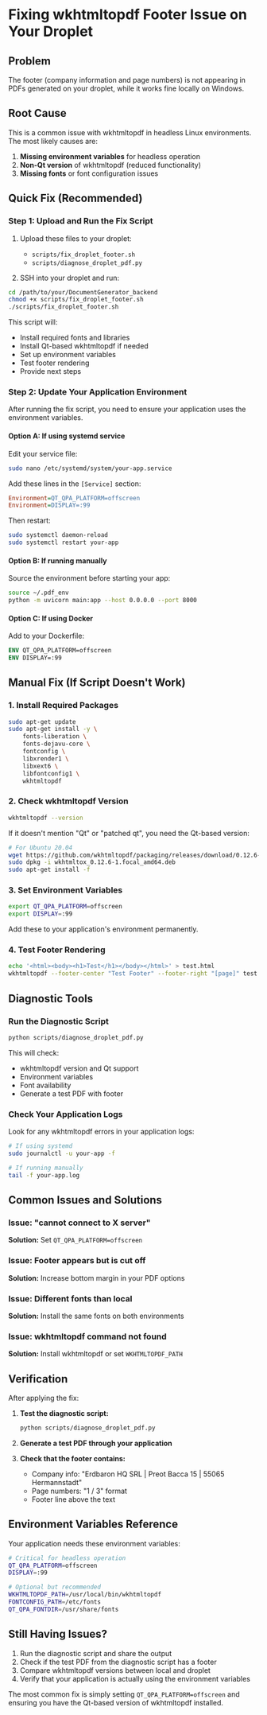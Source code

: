 # Fixing wkhtmltopdf Footer Issue on Your Droplet

## Problem
The footer (company information and page numbers) is not appearing in PDFs generated on your droplet, while it works fine locally on Windows.

## Root Cause
This is a common issue with wkhtmltopdf in headless Linux environments. The most likely causes are:

1. **Missing environment variables** for headless operation
2. **Non-Qt version** of wkhtmltopdf (reduced functionality)
3. **Missing fonts** or font configuration issues

## Quick Fix (Recommended)

### Step 1: Upload and Run the Fix Script

1. Upload these files to your droplet:
   - `scripts/fix_droplet_footer.sh`
   - `scripts/diagnose_droplet_pdf.py`

2. SSH into your droplet and run:
```bash
cd /path/to/your/DocumentGenerator_backend
chmod +x scripts/fix_droplet_footer.sh
./scripts/fix_droplet_footer.sh
```

This script will:
- Install required fonts and libraries
- Install Qt-based wkhtmltopdf if needed
- Set up environment variables
- Test footer rendering
- Provide next steps

### Step 2: Update Your Application Environment

After running the fix script, you need to ensure your application uses the environment variables.

#### Option A: If using systemd service
Edit your service file:
```bash
sudo nano /etc/systemd/system/your-app.service
```

Add these lines in the `[Service]` section:
```ini
Environment=QT_QPA_PLATFORM=offscreen
Environment=DISPLAY=:99
```

Then restart:
```bash
sudo systemctl daemon-reload
sudo systemctl restart your-app
```

#### Option B: If running manually
Source the environment before starting your app:
```bash
source ~/.pdf_env
python -m uvicorn main:app --host 0.0.0.0 --port 8000
```

#### Option C: If using Docker
Add to your Dockerfile:
```dockerfile
ENV QT_QPA_PLATFORM=offscreen
ENV DISPLAY=:99
```

## Manual Fix (If Script Doesn't Work)

### 1. Install Required Packages
```bash
sudo apt-get update
sudo apt-get install -y \
    fonts-liberation \
    fonts-dejavu-core \
    fontconfig \
    libxrender1 \
    libxext6 \
    libfontconfig1 \
    wkhtmltopdf
```

### 2. Check wkhtmltopdf Version
```bash
wkhtmltopdf --version
```

If it doesn't mention "Qt" or "patched qt", you need the Qt-based version:

```bash
# For Ubuntu 20.04
wget https://github.com/wkhtmltopdf/packaging/releases/download/0.12.6-1/wkhtmltox_0.12.6-1.focal_amd64.deb
sudo dpkg -i wkhtmltox_0.12.6-1.focal_amd64.deb
sudo apt-get install -f
```

### 3. Set Environment Variables
```bash
export QT_QPA_PLATFORM=offscreen
export DISPLAY=:99
```

Add these to your application's environment permanently.

### 4. Test Footer Rendering
```bash
echo '<html><body><h1>Test</h1></body></html>' > test.html
wkhtmltopdf --footer-center "Test Footer" --footer-right "[page]" test.html test.pdf
```

## Diagnostic Tools

### Run the Diagnostic Script
```bash
python scripts/diagnose_droplet_pdf.py
```

This will check:
- wkhtmltopdf version and Qt support
- Environment variables
- Font availability
- Generate a test PDF with footer

### Check Your Application Logs
Look for any wkhtmltopdf errors in your application logs:
```bash
# If using systemd
sudo journalctl -u your-app -f

# If running manually
tail -f your-app.log
```

## Common Issues and Solutions

### Issue: "cannot connect to X server"
**Solution:** Set `QT_QPA_PLATFORM=offscreen`

### Issue: Footer appears but is cut off
**Solution:** Increase bottom margin in your PDF options

### Issue: Different fonts than local
**Solution:** Install the same fonts on both environments

### Issue: wkhtmltopdf command not found
**Solution:** Install wkhtmltopdf or set `WKHTMLTOPDF_PATH`

## Verification

After applying the fix:

1. **Test the diagnostic script:**
   ```bash
   python scripts/diagnose_droplet_pdf.py
   ```

2. **Generate a test PDF through your application**

3. **Check that the footer contains:**
   - Company info: "Erdbaron HQ SRL | Preot Bacca 15 | 55065 Hermannstadt"
   - Page numbers: "1 / 3" format
   - Footer line above the text

## Environment Variables Reference

Your application needs these environment variables:

```bash
# Critical for headless operation
QT_QPA_PLATFORM=offscreen
DISPLAY=:99

# Optional but recommended
WKHTMLTOPDF_PATH=/usr/local/bin/wkhtmltopdf
FONTCONFIG_PATH=/etc/fonts
QT_QPA_FONTDIR=/usr/share/fonts
```

## Still Having Issues?

1. Run the diagnostic script and share the output
2. Check if the test PDF from the diagnostic script has a footer
3. Compare wkhtmltopdf versions between local and droplet
4. Verify that your application is actually using the environment variables

The most common fix is simply setting `QT_QPA_PLATFORM=offscreen` and ensuring you have the Qt-based version of wkhtmltopdf installed. 